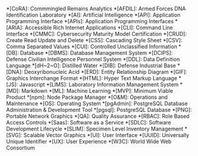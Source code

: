 *[CoRA]: Commmingled Remains Analytics
*[AFDIL]: Armed Forces DNA Identification Laboratory
*[AI]: Artificial Intelligence
*[API]: Application Programming Interface
*[APIs]: Application Programming Interfaces
*[ARIA]: Accessible Rich Internet Applications
*[CLI]: Command Line Interface
*[CMMC]: Cybersecurity Maturity Model Certification
*[CRUD]: Create Read Update and Delete
*[CSS]: Cascading Style Sheet
*[CSV]: Comma Separated Values
*[CUI]: Controlled Unclassified Information
*[DB]: Database
*[DBMS]: Database Management System
*[DCIPS]: Defense Civilian Intelligence Personnel System
*[DDL]: Data Definition Language
*[dH~2~O]: Distilled Water
*[DIB]: Defense Industrial Base
*[DNA]: Deoxyribonucleic Acid
*[ERD]: Entity Relationship Diagram
*[GIF]: Graphics Interchange Format
*[HTML]: Hyper Text Markup Language
*[JS]: Javascript
*[LIMS]: Laboratory Information Management System
*[MD]: Markdown
*[ML]: Machine Learning
*[MVP]: Minimum Viable Product
*[npm]: Node Package Manager
*[O&M]: Operations and Maintenance
*[OS]: Operating System
*[pgAdmin]: PostgreSQL Database Administration & Development Tool
*[pgsql]: PostgreSQL Database
*[PNG]: Portable Network Graphics
*[QA]: Quality Assurance
*[RBAC]: Role Based Access Controls
*[Saas]: Software as a Service
*[SDLC]: Software Development Lifecycle
*[SLIM]: Specimen Level Inventory Management
*[SVG]: Scalable Vector Graphics
*[UI]: User Interface
*[UUID]: Universally Unique Identifier
*[UX]: User Experience
*[W3C]: World Wide Web Consortium
